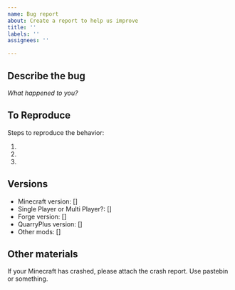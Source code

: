 ```yaml
---
name: Bug report
about: Create a report to help us improve
title: ''
labels: ''
assignees: ''

---
```


## Describe the bug

_What happened to you?_

## To Reproduce

Steps to reproduce the behavior:

1. 
2. 
3. 

## Versions

* Minecraft version: []
* Single Player or Multi Player?: []
* Forge version: []
* QuarryPlus version: []
* Other mods: []

## Other materials

If your Minecraft has crashed, please attach the crash report. Use pastebin or something.
